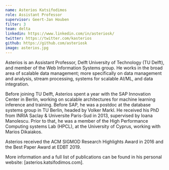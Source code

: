```yaml
---
name: Asterios Katsifodimos
role: Assistant Professor
supervisor: Geert-Jan Houben
filter: 3
team: delta
linkedin: https://www.linkedin.com/in/asteriosk/
twitter: https://twitter.com/kasterios
github: https://github.com/asteriosk
image: asterios.jpg
---
```


Asterios is an Assistant Professor, Delft University of Technology (TU Delft), and member of the Web Information Systems group. He works in the broad area of scalable data management; more specifically on data management and analysis, stream processing, systems for scalable AI/ML, and data integration.

Before joining TU Delft, Asterios spent a year with the SAP Innovation Center in Berlin, working on scalable architectures for machine learning inference and training. Before SAP, he was a postdoc at the database systems group in TU Berlin, headed by Volker Markl. He received his PhD from INRIA Saclay & Universite Paris-Sud in 2013, supervised by Ioana Manolescu. Prior to that, he was a member of the High Performance Computing systems Lab (HPCL), at the University of Cyprus, working with Marios Dikaiakos.

Asterios received the ACM SIGMOD Research Highlights Award in 2016 and the  Best Paper Award at EDBT 2019.

More information and a full list of publications can be found in his personal website: [asterios.katsifodimos.com].